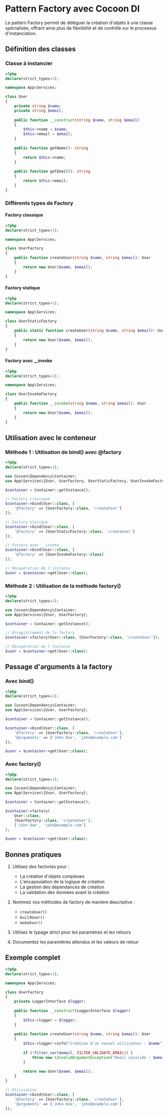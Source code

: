 # Pattern Factory avec Cocoon DI

Le pattern Factory permet de déléguer la création d'objets à une classe spécialisée, offrant ainsi plus de flexibilité et de contrôle sur le processus d'instanciation.

## Définition des classes

### Classe à instancier

```php
<?php
declare(strict_types=1);

namespace App\Services;

class User
{
    private string $name;
    private string $email;
    
    public function __construct(string $name, string $email)
    {
        $this->name = $name;
        $this->email = $email;
    }
    
    public function getName(): string
    {
        return $this->name;
    }
    
    public function getEmail(): string
    {
        return $this->email;
    }
}
```

### Différents types de Factory

#### Factory classique

```php
<?php
declare(strict_types=1);

namespace App\Services;

class UserFactory
{
    public function createUser(string $name, string $email): User
    {
        return new User($name, $email);
    }
}
```

#### Factory statique

```php
<?php
declare(strict_types=1);

namespace App\Services;

class UserStaticFactory
{
    public static function createUser(string $name, string $email): User
    {
        return new User($name, $email);
    }
}
```

#### Factory avec __invoke

```php
<?php
declare(strict_types=1);

namespace App\Services;

class UserInvokeFactory
{
    public function __invoke(string $name, string $email): User
    {
        return new User($name, $email);
    }
}
```

## Utilisation avec le conteneur

### Méthode 1 : Utilisation de bind() avec @factory

```php
<?php
declare(strict_types=1);

use Cocoon\Dependency\Container;
use App\Services\{User, UserFactory, UserStaticFactory, UserInvokeFactory};

$container = Container::getInstance();

// Factory classique
$container->bind(User::class, [
    '@factory' => [UserFactory::class, 'createUser']
]);

// Factory statique
$container->bind(User::class, [
    '@factory' => [UserStaticFactory::class, 'createUser']
]);

// Factory avec __invoke
$container->bind(User::class, [
    '@factory' => [UserInvokeFactory::class]
]);

// Récupération de l'instance
$user = $container->get(User::class);
```

### Méthode 2 : Utilisation de la méthode factory()

```php
<?php
declare(strict_types=1);

use Cocoon\Dependency\Container;
use App\Services\{User, UserFactory};

$container = Container::getInstance();

// Enregistrement de la factory
$container->factory(User::class, [UserFactory::class, 'createUser']);

// Récupération de l'instance
$user = $container->get(User::class);
```

## Passage d'arguments à la factory

### Avec bind()

```php
<?php
declare(strict_types=1);

use Cocoon\Dependency\Container;
use App\Services\{User, UserFactory};

$container = Container::getInstance();

$container->bind(User::class, [
    '@factory' => [UserFactory::class, 'createUser'],
    '@arguments' => ['John Doe', 'john@example.com']
]);

$user = $container->get(User::class);
```

### Avec factory()

```php
<?php
declare(strict_types=1);

use Cocoon\Dependency\Container;
use App\Services\{User, UserFactory};

$container = Container::getInstance();

$container->factory(
    User::class,
    [UserFactory::class, 'createUser'],
    ['John Doe', 'john@example.com']
);

$user = $container->get(User::class);
```

## Bonnes pratiques

1. Utilisez des factories pour :
   - La création d'objets complexes
   - L'encapsulation de la logique de création
   - La gestion des dépendances de création
   - La validation des données avant la création

2. Nommez vos méthodes de factory de manière descriptive :
   - `createUser()`
   - `buildUser()`
   - `makeUser()`

3. Utilisez le typage strict pour les paramètres et les retours

4. Documentez les paramètres attendus et les valeurs de retour

## Exemple complet

```php
<?php
declare(strict_types=1);

namespace App\Services;

class UserFactory
{
    private LoggerInterface $logger;
    
    public function __construct(LoggerInterface $logger)
    {
        $this->logger = $logger;
    }
    
    public function createUser(string $name, string $email): User
    {
        $this->logger->info("Création d'un nouvel utilisateur : $name");
        
        if (!filter_var($email, FILTER_VALIDATE_EMAIL)) {
            throw new \InvalidArgumentException("Email invalide : $email");
        }
        
        return new User($name, $email);
    }
}

// Utilisation
$container->bind(User::class, [
    '@factory' => [UserFactory::class, 'createUser'],
    '@arguments' => ['John Doe', 'john@example.com']
]);
```